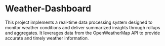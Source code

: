 # Weather-Dashboard
This project implements a real-time data processing system designed to monitor weather conditions and deliver summarized insights through rollups and aggregates. It leverages data from the OpenWeatherMap API to provide accurate and timely weather information.
